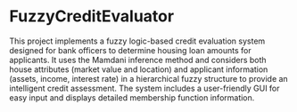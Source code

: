 # FuzzyCreditEvaluator
This project implements a fuzzy logic-based credit evaluation system designed for bank officers to determine housing loan amounts for applicants. It uses the Mamdani inference method and considers both house attributes (market value and location) and applicant information (assets, income, interest rate) in a hierarchical fuzzy structure to provide an intelligent credit assessment. The system includes a user-friendly GUI for easy input and displays detailed membership function information.
